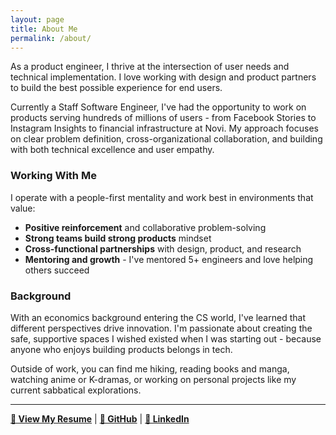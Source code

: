 ```yaml
---
layout: page
title: About Me
permalink: /about/
---
```


As a product engineer, I thrive at the intersection of user needs and technical implementation. I love working with design and product partners to build the best possible experience for end users.

Currently a Staff Software Engineer, I've had the opportunity to work on products serving hundreds of millions of users - from Facebook Stories to Instagram Insights to financial infrastructure at Novi. My approach focuses on clear problem definition, cross-organizational collaboration, and building with both technical excellence and user empathy.

### Working With Me

I operate with a people-first mentality and work best in environments that value:

- **Positive reinforcement** and collaborative problem-solving
- **Strong teams build strong products** mindset
- **Cross-functional partnerships** with design, product, and research
- **Mentoring and growth** - I've mentored 5+ engineers and love helping others succeed

### Background

With an economics background entering the CS world, I've learned that different perspectives drive innovation. I'm passionate about creating the safe, supportive spaces I wished existed when I was starting out - because anyone who enjoys building products belongs in tech.

Outside of work, you can find me hiking, reading books and manga, watching anime or K-dramas, or working on personal projects like my current sabbatical explorations.

---

**[📄 View My Resume](resume.pdf)** | **[🐙 GitHub](https://github.com/schen22)** | **[💼 LinkedIn](https://www.linkedin.com/in/srchen22/)**
